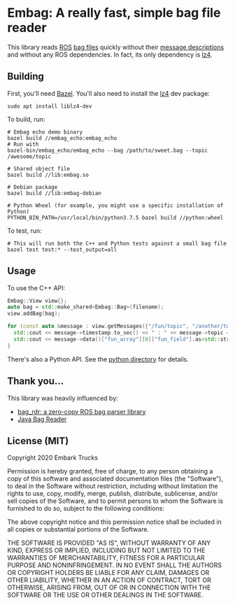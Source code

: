 # Embag: A really fast, simple bag file reader
This library reads [ROS](https://wiki.ros.org) [bag files](http://wiki.ros.org/Bags/Format/2.0) quickly without their [message descriptions](http://wiki.ros.org/msg) and without any ROS dependencies.  In fact, its only dependency is [lz4](https://github.com/lz4/lz4).

## Building
First, you'll need [Bazel](https://docs.bazel.build/versions/master/install-ubuntu.html#step-1-add-bazel-distribution-uri-as-a-package-source).   You'll also need to install the [lz4](https://github.com/lz4/lz4) dev package:

    sudo apt install liblz4-dev

To build, run:

    # Embag echo demo binary
    bazel build //embag_echo:embag_echo
    # Run with
    bazel-bin/embag_echo/embag_echo --bag /path/to/sweet.bag --topic /awesome/topic

    # Shared object file
    bazel build //lib:embag.so

    # Debian package
    bazel build //lib:embag-debian

    # Python Wheel (for example, you might use a specific installation of Python)
    PYTHON_BIN_PATH=/usr/local/bin/python3.7.5 bazel build //python:wheel
    
To test, run:

    # This will run both the C++ and Python tests against a small bag file
    bazel test test:* --test_output=all

## Usage
To use the C++ API:
```c++
Embag::View view{};
auto bag = std::make_shared<Embag::Bag>(filename);
view.addBag(bag);

for (const auto &message : view.getMessages({"/fun/topic", "/another/topic"})) {
  std::cout << message->timestamp.to_sec() << " : " << message->topic << std::endl;
  std::cout << message->data()["fun_array"][0]["fun_field"].as<std::string>() << std::endl;
}
```
There's also a Python API.  See the [python directory](https://github.com/embarktrucks/embag/tree/master/python) for details.

## Thank you...
This library was heavily influenced by:
- [bag_rdr: a zero-copy ROS bag parser library](https://github.com/starship-technologies/bag_rdr)
- [Java Bag Reader](https://github.com/swri-robotics/bag-reader-java)

## License (MIT)
Copyright 2020 Embark Trucks

Permission is hereby granted, free of charge, to any person obtaining a copy of this software and associated documentation files (the "Software"), to deal in the Software without restriction, including without limitation the rights to use, copy, modify, merge, publish, distribute, sublicense, and/or sell copies of the Software, and to permit persons to whom the Software is furnished to do so, subject to the following conditions:

The above copyright notice and this permission notice shall be included in all copies or substantial portions of the Software.

THE SOFTWARE IS PROVIDED "AS IS", WITHOUT WARRANTY OF ANY KIND, EXPRESS OR IMPLIED, INCLUDING BUT NOT LIMITED TO THE WARRANTIES OF MERCHANTABILITY, FITNESS FOR A PARTICULAR PURPOSE AND NONINFRINGEMENT. IN NO EVENT SHALL THE AUTHORS OR COPYRIGHT HOLDERS BE LIABLE FOR ANY CLAIM, DAMAGES OR OTHER LIABILITY, WHETHER IN AN ACTION OF CONTRACT, TORT OR OTHERWISE, ARISING FROM, OUT OF OR IN CONNECTION WITH THE SOFTWARE OR THE USE OR OTHER DEALINGS IN THE SOFTWARE.

